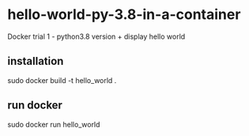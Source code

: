 # hello-world-py-3.8-in-a-container
Docker trial 1 - python3.8 version + display hello world

## installation
sudo docker build -t hello_world .

## run docker
sudo docker run hello_world

